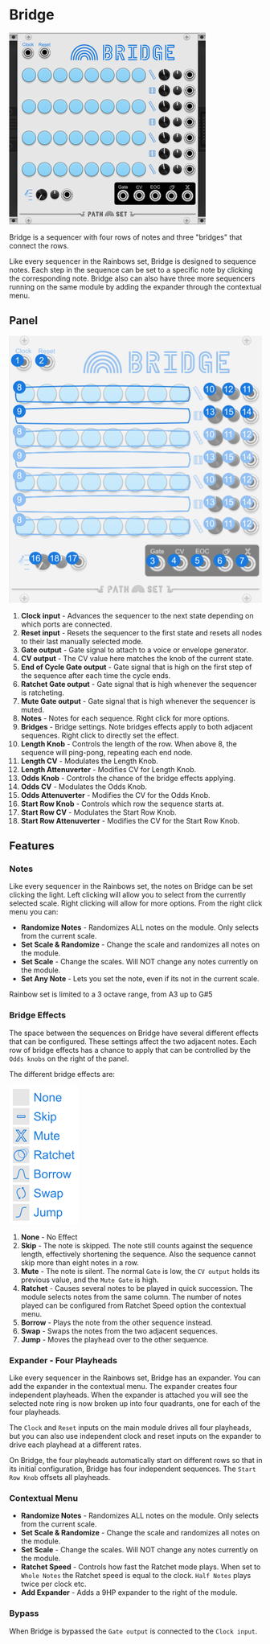 
# Bridge
![Image of Bridge module](../images/Bridge.png)

Bridge is a sequencer with four rows of notes and three "bridges" that connect the rows.

Like every sequencer in the Rainbows set, Bridge is designed to sequence notes. Each step in the sequence can be set to a specific note by clicking the corresponding note. Bridge also can also have three more sequencers running on the same module by adding the expander through the contextual menu.

## Panel

![Image of controls](../images/Bridge/labels.png)

1. **Clock input** - Advances the sequencer to the next state depending on which ports are connected.
2. **Reset input** - Resets the sequencer to the first state and resets all nodes to their last manually selected mode.
3. **Gate output** - Gate signal to attach to a voice or envelope generator.
4. **CV output** - The CV value here matches the knob of the current state. 
5. **End of Cycle Gate output** - Gate signal that is high on the first step of the sequence after each time the cycle ends.
6. **Ratchet Gate output** - Gate signal that is high whenever the sequencer is ratcheting.
7. **Mute Gate output** - Gate signal that is high whenever the sequencer is muted.
8. **Notes** - Notes for each sequence. Right click for more options.
9. **Bridges** - Bridge settings. Note bridges effects apply to both adjacent sequences. Right click to directly set the effect.
10. **Length Knob** - Controls the length of the row. When above 8, the sequence will ping-pong, repeating each end node.
11. **Length CV** - Modulates the Length Knob.
12. **Length Attenuverter** - Modifies CV for Length Knob.
13. **Odds Knob** - Controls the chance of the bridge effects applying.
14. **Odds CV** - Modulates the Odds Knob.
15. **Odds Attenuverter** - Modifies the CV for the Odds Knob.
16. **Start Row Knob** - Controls which row the sequence starts at.
17. **Start Row CV** - Modulates the Start Row Knob.
18. **Start Row Attenuverter** - Modifies the CV for the Start Row Knob.

## Features

### Notes

Like every sequencer in the Rainbows set, the notes on Bridge can be set clicking the light. Left clicking will allow you to select from the currently selected scale. Right clicking will allow for more options. From the right click menu you can:

- **Randomize Notes** - Randomizes ALL notes on the module. Only selects from the current scale.
- **Set Scale & Randomize** - Change the scale and randomizes all notes on the module.
- **Set Scale** - Change the scales. Will NOT change any notes currently on the module.
- **Set Any Note** - Lets you set the note, even if its not in the current scale.

Rainbow set is limited to a 3 octave range, from A3 up to G#5

### Bridge Effects

The space between the sequences on Bridge have several different effects that can be configured. These settings affect the two adjacent notes. Each row of bridge effects has a chance to apply that can be controlled by the `Odds knobs` on the right of the panel.

The different bridge effects are:

![Image of different effects](../images/Bridge/modes.png)

1. **None** - No Effect
2. **Skip** - The note is skipped. The note still counts against the sequence length, effectively shortening the sequence. Also the sequence cannot skip more than eight notes in a row.
3. **Mute** - The note is silent. The normal `Gate` is low, the `CV output` holds its previous value, and the `Mute Gate` is high.
4. **Ratchet** - Causes several notes to be played in quick succession. The module selects notes from the same column. The number of notes played can be configured from Ratchet Speed option the contextual menu.
5. **Borrow** - Plays the note from the other sequence instead.
6. **Swap** - Swaps the notes from the two adjacent sequences.
7. **Jump** - Moves the playhead over to the other sequence.

### Expander - Four Playheads

Like every sequencer in the Rainbows set, Bridge has an expander. You can add the expander in the contextual menu. The expander creates four independent playheads. When the expander is attached you will see the selected note ring is now broken up into four quadrants, one for each of the four playheads.

The `Clock` and `Reset` inputs on the main module drives all four playheads, but you can also use independent clock and reset inputs on the expander to drive each playhead at a different rates.

On Bridge, the four playheads automatically start on different rows so that in its initial configuration, Bridge has four independent sequences. The `Start Row Knob` offsets all playheads.

### Contextual Menu

- **Randomize Notes** - Randomizes ALL notes on the module. Only selects from the current scale.
- **Set Scale & Randomize** - Change the scale and randomizes all notes on the module.
- **Set Scale** - Change the scales. Will NOT change any notes currently on the module.
- **Ratchet Speed** - Controls how fast the Ratchet mode plays. When set to `Whole Notes` the Ratchet speed is equal to the clock. `Half Notes` plays twice per clock etc.
- **Add Expander** - Adds a 9HP expander to the right of the module. 

### Bypass

When Bridge is bypassed the `Gate output` is connected to the `Clock input`.
